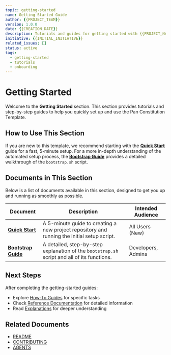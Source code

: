 ```yaml
---
topic: getting-started
name: Getting Started Guide
author: {{PROJECT_TEAM}}
version: 1.0.0
date: {{CREATION_DATE}}
description: Tutorials and guides for getting started with {{PROJECT_NAME}}
initiative: {{INITIAL_INITIATIVE}}
related_issues: []
status: active
tags:
  - getting-started
  - tutorials
  - onboarding
---
```


# Getting Started

Welcome to the **Getting Started** section. This section provides tutorials and step-by-step guides to help you quickly set up and use the Pan Constitution Template.

## How to Use This Section

If you are new to this template, we recommend starting with the **[Quick Start](./quick-start.md)** guide for a fast, 5-minute setup. For a more in-depth understanding of the automated setup process, the **[Bootstrap Guide](./bootstrap-guide.md)** provides a detailed walkthrough of the `bootstrap.sh` script.

## Documents in This Section

Below is a list of documents available in this section, designed to get you up and running as smoothly as possible.

| Document                               | Description                                                                                             | Intended Audience      |
| -------------------------------------- | ------------------------------------------------------------------------------------------------------- | ---------------------- |
| **[Quick Start](./quick-start.md)**    | A 5-minute guide to creating a new project repository and running the initial setup script.             | All Users (New)        |
| **[Bootstrap Guide](./bootstrap-guide.md)** | A detailed, step-by-step explanation of the `bootstrap.sh` script and all of its functions.         | Developers, Admins     |

## Next Steps

After completing the getting-started guides:
- Explore [How-To Guides](../how-to/) for specific tasks
- Check [Reference Documentation](../reference/) for detailed information
- Read [Explanations](../explanation/) for deeper understanding

## Related Documents

- [README](../../README.md)
- [CONTRIBUTING](../../CONTRIBUTING.md)
- [AGENTS](../../AGENTS.md)


